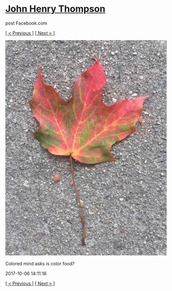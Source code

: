 # [John Henry Thompson](../README.md)
post Facebook.com

[[ < Previous ]](2017-10-06-7.md) [[ Next > ]](2017-10-06-9.md)

[![](../media/2017-10-06/Timeline-Photos-Colored-mind-asks-is-color-food-4.jpg)](../README.md)

Colored mind asks is color food?

2017-10-06 14:11:18

[[ < Previous ]](2017-10-06-7.md) [[ Next > ]](2017-10-06-9.md)